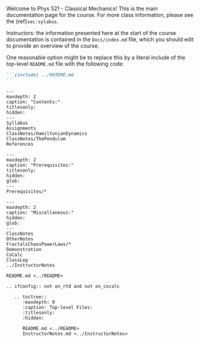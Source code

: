 <!-- Phys 521 - Classical Mechanics
   You can adapt this file completely to your liking, but it should at least
   contain the root `toctree` directive.
-->


<!-- Include ../README.md
     If you would like to use the contents of your top-level README.md file here, then
     you can literally include it here with the following:
-->

```{include} ../README.md
``` 

<!-- Note that this may will break `sphinx-autobuild` (`make doc-server`) which will not rebuild
     this index file when ../README.md changes.  See the note at the bottom of the file
     if you want to do this while using sphinx-autobuild.
--> 


Welcome to Phys 521 - Classical Mechanics!  This is the main documentation page for the
course.  For more class information, please see the {ref}`sec:sylabus`.

Instructors: the information presented here at the start of the course documentation is
contained in the `Docs/index.md` file, which you should edit to provide an overview of
the course.

One reasonable option might be to replace this by a literal include of the top-level
`README.md` file with the following code:

````markdown
```{include} ../README.md
``` 
````

```{toctree}
---
maxdepth: 2
caption: "Contents:"
titlesonly:
hidden:
---
Syllabus
Assignments
ClassNotes/HamiltonianDynamics
ClassNotes/ThePendulum
References
```

```{toctree}
---
maxdepth: 2
caption: "Prerequisites:"
titlesonly:
hidden:
glob:
---
Prerequisites/*
```

```{toctree}
---
maxdepth: 2
caption: "Miscellaneous:"
hidden:
glob:
---
ClassNotes
OtherNotes
FractalsChaosPowerLaws/*
Demonstration
CoCalc
ClassLog
../InstructorNotes

README.md <../README>
```

<!-- If you opt to literally include files like ../README.md and would like to be able
     to take advantage of `sphinx-autobuild` (`make doc-server`), then you must make
     sure that you pass the name of any of these files to `sphinx-autobuild` in the
     `Makefile` so that those files will be regenerated.  We do this already for
     `index.md` but leave this note in case you want to do this elsewhere.
     
     Alternatively, you can include them separately and view these directly when editing.
     We do not include this extra toc when we build on RTD or on CoCalc.  We do this
     using the `sphinx.ext.ifconfig extension`:
     
     https://www.sphinx-doc.org/en/master/usage/extensions/ifconfig.html
-->
```{eval-rst}
.. ifconfig:: not on_rtd and not on_cocalc

   .. toctree::
      :maxdepth: 0
      :caption: Top-level Files:
      :titlesonly:
      :hidden:

      README.md <../README>
      InstructorNotes.md <../InstructorNotes>
```
